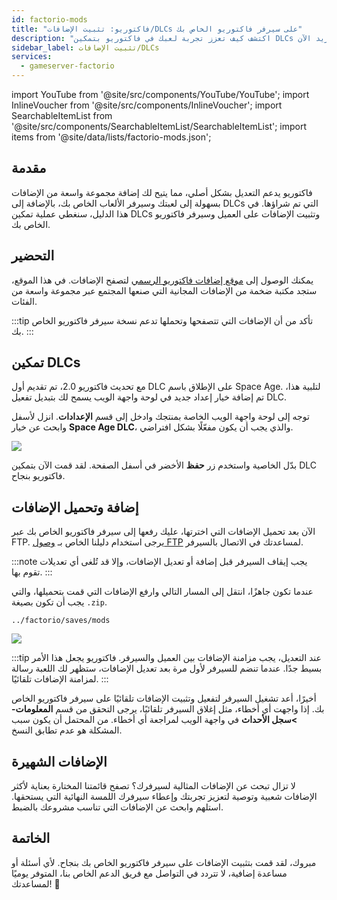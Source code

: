 ```yaml
---
id: factorio-mods
title: "فاكتوريو: تثبيت الإضافات/DLCs على سيرفر فاكتوريو الخاص بك"
description: "اكتشف كيف تعزز تجربة لعبك في فاكتوريو بتمكين DLCs وإضافة الإضافات لتجربة مخصصة → تعلّم المزيد الآن"
sidebar_label: تثبيت الإضافات/DLCs
services:
  - gameserver-factorio
---
```


import YouTube from '@site/src/components/YouTube/YouTube';
import InlineVoucher from '@site/src/components/InlineVoucher';
import SearchableItemList from '@site/src/components/SearchableItemList/SearchableItemList';
import items from '@site/data/lists/factorio-mods.json';

## مقدمة

فاكتوريو يدعم التعديل بشكل أصلي، مما يتيح لك إضافة مجموعة واسعة من الإضافات بسهولة إلى لعبتك وسيرفر الألعاب الخاص بك، بالإضافة إلى DLCs التي تم شراؤها. في هذا الدليل، سنغطي عملية تمكين DLCs وتثبيت الإضافات على العميل وسيرفر فاكتوريو الخاص بك.

<InlineVoucher />

## التحضير

يمكنك الوصول إلى [موقع إضافات فاكتوريو الرسمي](https://mods.factorio.com/) لتصفح الإضافات. في هذا الموقع، ستجد مكتبة ضخمة من الإضافات المجانية التي صنعها المجتمع عبر مجموعة واسعة من الفئات.

:::tip
تأكد من أن الإضافات التي تتصفحها وتحملها تدعم نسخة سيرفر فاكتوريو الخاص بك.
:::

## تمكين DLCs

مع تحديث فاكتوريو 2.0، تم تقديم أول DLC على الإطلاق باسم Space Age. لتلبية هذا، تم إضافة خيار إعداد جديد في لوحة واجهة الويب يسمح لك بتبديل تفعيل DLC.

<YouTube videoId="i9CuAsCxUsk" imageSrc="https://screensaver01.zap-hosting.com/index.php/s/BRa5saY3L76xe5F/preview" title="تفعيل DLC Space Age في فاكتوريو" description="تحب تفهم الأمور بشكل أفضل لما تشوفها على أرض الواقع؟ إحنا معاك! غص في الفيديو اللي يشرح كل شيء خطوة بخطوة. سواء كنت مستعجل أو تحب تستوعب المعلومات بأكثر طريقة ممتعة!"/>

توجه إلى لوحة واجهة الويب الخاصة بمنتجك وادخل إلى قسم **الإعدادات**. انزل لأسفل وابحث عن خيار **Space Age DLC**، والذي يجب أن يكون مفعّلًا بشكل افتراضي.

![](https://screensaver01.zap-hosting.com/index.php/s/T5G5GrEzwoxM3Xk/preview)

بدّل الخاصية واستخدم زر **حفظ** الأخضر في أسفل الصفحة. لقد قمت الآن بتمكين DLC فاكتوريو بنجاح.

## إضافة وتحميل الإضافات

الآن بعد تحميل الإضافات التي اخترتها، عليك رفعها إلى سيرفر فاكتوريو الخاص بك عبر FTP. يرجى استخدام دليلنا الخاص بـ [وصول FTP](gameserver-ftpaccess.md) لمساعدتك في الاتصال بالسيرفر.

:::note
يجب إيقاف السيرفر قبل إضافة أو تعديل الإضافات، وإلا قد تُلغى أي تعديلات تقوم بها.
:::

عندما تكون جاهزًا، انتقل إلى المسار التالي وارفع الإضافات التي قمت بتحميلها، والتي يجب أن تكون بصيغة `.zip`.

```
../factorio/saves/mods
```

![](https://screensaver01.zap-hosting.com/index.php/s/APFEnmg29jBCFKn/preview)

:::tip
عند التعديل، يجب مزامنة الإضافات بين العميل والسيرفر. فاكتوريو يجعل هذا الأمر بسيط جدًا. عندما تنضم للسيرفر لأول مرة بعد تعديل الإضافات، ستظهر لك اللعبة رسالة لمزامنة الإضافات تلقائيًا.
:::

أخيرًا، أعد تشغيل السيرفر لتفعيل وتثبيت الإضافات تلقائيًا على سيرفر فاكتوريو الخاص بك. إذا واجهت أي أخطاء، مثل إغلاق السيرفر تلقائيًا، يرجى التحقق من قسم **المعلومات->سجل الأحداث** في واجهة الويب لمراجعة أي أخطاء. من المحتمل أن يكون سبب المشكلة هو عدم تطابق النسخ.

## الإضافات الشهيرة

لا تزال تبحث عن الإضافات المثالية لسيرفرك؟ تصفح قائمتنا المختارة بعناية لأكثر الإضافات شعبية وتوصية لتعزيز تجربتك وإعطاء سيرفرك اللمسة النهائية التي يستحقها. استلهم وابحث عن الإضافات التي تناسب مشروعك بالضبط.

<SearchableItemList items={items} />

## الخاتمة

مبروك، لقد قمت بتثبيت الإضافات على سيرفر فاكتوريو الخاص بك بنجاح. لأي أسئلة أو مساعدة إضافية، لا تتردد في التواصل مع فريق الدعم الخاص بنا، المتوفر يوميًا لمساعدتك! 🙂

<InlineVoucher />